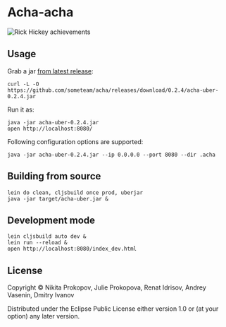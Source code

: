 # Acha-acha

![Rick Hickey achievements](https://dl.dropboxusercontent.com/u/11486892/acha-hickey.png)

## Usage

Grab a jar [from latest release](https://github.com/someteam/acha/releases/latest):

    curl -L -O https://github.com/someteam/acha/releases/download/0.2.4/acha-uber-0.2.4.jar

Run it as:

    java -jar acha-uber-0.2.4.jar
    open http://localhost:8080/

Following configuration options are supported:

    java -jar acha-uber-0.2.4.jar --ip 0.0.0.0 --port 8080 --dir .acha

## Building from source

    lein do clean, cljsbuild once prod, uberjar
    java -jar target/acha-uber.jar &

## Development mode

    lein cljsbuild auto dev &
    lein run --reload &
    open http://localhost:8080/index_dev.html

## License

Copyright © Nikita Prokopov, Julie Prokopova, Renat Idrisov, Andrey Vasenin, Dmitry Ivanov

Distributed under the Eclipse Public License either version 1.0 or (at
your option) any later version.
